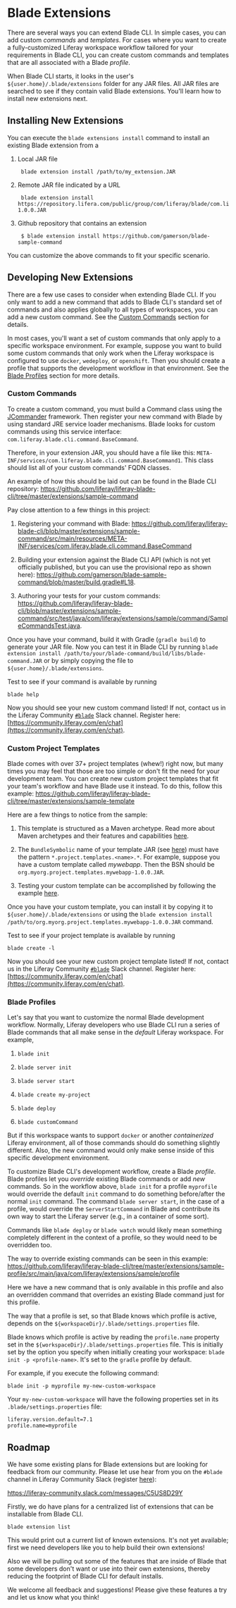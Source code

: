 # Blade Extensions

There are several ways you can extend Blade CLI. In simple cases, you can add
custom *commands* and *templates*. For cases where you want to create a
fully-customized Liferay workspace workflow tailored for your requirements in
Blade CLI, you can create custom commands and templates that are all associated
with a Blade *profile*.

When Blade CLI starts, it looks in the user's `${user.home}/.blade/extensions`
folder for any JAR files. All JAR files are searched to see if they contain
valid Blade extensions. You'll learn how to install new extensions next.

## Installing New Extensions

You can execute the `blade extensions install` command to install an existing
Blade extension from a

1. Local JAR file

        blade extension install /path/to/my_extension.JAR

1. Remote JAR file indicated by a URL

        blade extension install https://repository.lifera.com/public/group/com/liferay/blade/com.liferay.blade.extension/1.0.0/com.liferay.blade.extension-1.0.0.JAR

1. Github repository that contains an extension

        $ blade extension install https://github.com/gamerson/blade-sample-command

You can customize the above commands to fit your specific scenario.

## Developing New Extensions

There are a few use cases to consider when extending Blade CLI. If you only want
to add a new command that adds to Blade CLI's standard set of commands and also
applies globally to all types of workspaces, you can add a new custom command.
See the [Custom Commands](#custom-commands) section for details.

In most cases, you'll want a set of custom commands that only apply to a
specific workspace environment. For example, suppose you want to build some
custom commands that only work when the Liferay workspace is configured to use
`docker`, `wedeploy`, or `openshift`. Then you should create a profile that
supports the development workflow in that environment. See the
[Blade Profiles](#blade-profiles) section for more details.

### Custom Commands

To create a custom command, you must build a Command class using the
[JCommander](http://jcommander.org/) framework. Then register your new command
with Blade by using standard JRE service loader mechanisms. Blade looks for
custom commands using this service interface:
`com.liferay.blade.cli.command.BaseCommand`.

Therefore, in your extension JAR, you should have a file like this:
`META-INF/services/com.liferay.blade.cli.command.BaseCommand1`. This class
should list all of your custom commands' FQDN classes.

An example of how this should be laid out can be found in the Blade CLI
repository:
https://github.com/liferay/liferay-blade-cli/tree/master/extensions/sample-command

Pay close attention to a few things in this project:

1. Registering your command with Blade:
   https://github.com/liferay/liferay-blade-cli/blob/master/extensions/sample-command/src/main/resources/META-INF/services/com.liferay.blade.cli.command.BaseCommand

1. Building your extension against the Blade CLI API (which is not yet
   officially published, but you can use the provisional repo as shown here):
   https://github.com/gamerson/blade-sample-command/blob/master/build.gradle#L18.

1. Authoring your tests for your custom commands:
   https://github.com/liferay/liferay-blade-cli/blob/master/extensions/sample-command/src/test/java/com/liferay/extensions/sample/command/SampleCommandsTest.java.

Once you have your command, build it with Gradle (`gradle build`) to generate
your JAR file. Now you can test it in Blade CLI by running `blade extension
install /path/to/your/blade-command/build/libs/blade-command.JAR` or by simply
copying the file to `${user.home}/.blade/extensions`.

Test to see if your command is available by running

    blade help

Now you should see your new custom command listed! If not, contact us in the
Liferay Community
[`#blade`](https://liferay-community.slack.com/messages/C5US8D29Y) Slack
channel. Register here:
[https://community.liferay.com/en/chat](https://community.liferay.com/en/chat).

### Custom Project Templates

Blade comes with over 37+ project templates (whew!) right now, but many times
you may feel that those are too simple or don't fit the need for your
development team. You can create new custom project templates that fit your
team's workflow and have Blade use it instead. To do this, follow this example:
https://github.com/liferay/liferay-blade-cli/tree/master/extensions/sample-template

Here are a few things to notice from the sample:

1. This template is structured as a Maven archetype. Read more about Maven
   archetypes and their features and capabilities
   [here](https://maven.apache.org/guides/introduction/introduction-to-archetypes.html).

1. The `BundleSymbolic` name of your template JAR (see
   [here](https://github.com/liferay/liferay-blade-cli/blob/master/extensions/sample-template/bnd.bnd#L3))
   must have the pattern `*.project.templates.<name>.*`. For example, suppose
   you have a custom template called *mywebapp*. Then the BSN should be
   `org.myorg.project.templates.mywebapp-1.0.0.JAR`.

1. Testing your custom template can be accomplished by following the example
   [here](https://github.com/liferay/liferay-blade-cli/blob/master/extensions/sample-template/src/test/java/com/liferay/project/templates/sample/TemplatesTest.java).

Once you have your custom template, you can install it by copying it to
`${user.home}/.blade/extensions` or using the `blade extension install
/path/to/org.myorg.project.templates.mywebapp-1.0.0.JAR` command.

Test to see if your project template is available by running

    blade create -l

Now you should see your new custom project template listed! If not, contact us
in the Liferay Community
[`#blade`](https://liferay-community.slack.com/messages/C5US8D29Y) Slack
channel. Register here:
[https://community.liferay.com/en/chat](https://community.liferay.com/en/chat).

### Blade Profiles

Let's say that you want to customize the normal Blade development workflow.
Normally, Liferay developers who use Blade CLI run a series of Blade commands
that all make sense in the *default* Liferay workspace. For example,

1. `blade init`

1. `blade server init`

1. `blade server start`

1. `blade create my-project`

1. `blade deploy`

1. `blade customCommand`

But if this workspace wants to support `docker` or another *containerized*
Liferay environment, all of those commands should do something slightly
different. Also, the new command would only make sense inside of this specific
development environment.

To customize Blade CLI's development workflow, create a Blade *profile*. Blade
profiles let you *override* existing Blade commands or add *new* commands. So in
the workflow above, `blade init` for a profile `myprofile` would override the
default `init` command to do something before/after the normal `init` command.
The command `blade server start`, in the case of a profile, would override the
`ServerStartCommand` in Blade and contribute its own way to start the Liferay
server (e.g., in a container of some sort).

Commands like `blade deploy` or `blade watch` would likely mean something
completely different in the context of a profile, so they would need to be
overridden too.

The way to override existing commands can be seen in this example:
https://github.com/liferay/liferay-blade-cli/tree/master/extensions/sample-profile/src/main/java/com/liferay/extensions/sample/profile

Here we have a new command that is only available in this profile and also an
overridden command that overrides an existing Blade command just for this
profile.

The way that a profile is set, so that Blade knows which profile is active,
depends on the `${workspaceDir}/.blade/settings.properties` file.

Blade knows which profile is active by reading the `profile.name` property set
in the `${workspaceDir}/.blade/settings.properties` file. This is initially set
by the option you specify when initially creating your workspace:
`blade init -p <profile-name>`. It's set to the `gradle` profile by default.

For example, if you execute the following command:

    blade init -p myprofile my-new-custom-workspace

Your `my-new-custom-workspace` will have the following properties set in its
`.blade/settings.properties` file:

    liferay.version.default=7.1
    profile.name=myprofile

## Roadmap

We have some existing plans for Blade extensions but are looking for feedback
from our community. Please let use hear from you on the `#blade` channel in
Liferay Community Slack (register [here](https://community.liferay.com/en/chat)):

https://liferay-community.slack.com/messages/C5US8D29Y

Firstly, we do have plans for a centralized list of extensions that can be
installable from Blade CLI.

    blade extension list

This would print out a current list of known extensions. It's not yet available;
first we need developers like you to help build their own extensions!

Also we will be pulling out some of the features that are inside of Blade that
some developers don't want or use into their own extensions, thereby reducing
the footprint of Blade CLI for default installs.

We welcome all feedback and suggestions! Please give these features a try and
let us know what you think!